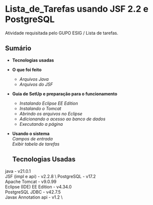 # Lista_de_Tarefas usando JSF 2.2 e PostgreSQL
Atividade requisitada pelo GUPO ESIG / Lista de tarefas.

## Sumário
- **Tecnologias usadas**
- **O que foi feito**
  - _Arquivos Java_
  -  _Arquivos do JSF_ 
- **Guia de SetUp e preparação para o funcionamento**
  - _Instalando Eclipse EE Edition_
  - _Instalando o Tomcat_
  - _Abrindo os arquivos no Eclipse_
  - _Adicionando o acesso ao banco de dados_
  - _Executando a página_ 
- **Usando o sistema** \
    _Campos de entrada_ \
    _Exibir tabela de tarefas_

  ## Tecnologias Usadas
java - v21.0.1 \
JSF (impl e api) - v2.2.8 \ 
PostgreSQL - v17.2 \
Apache Tomcat - v9.0.99 \
Eclipse (IDE) EE Edition - v4.34.0 \
PostgreSQL JDBC - v42.7.5 \
Javax Annotation api - v1.2 \


